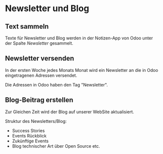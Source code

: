 # Newsletter und Blog

## Text sammeln

Texte für Newsletter und Blog werden in der Notizen-App von Odoo unter der Spalte *Newsletter* gesammelt.

## Newsletter versenden

In der ersten Woche jedes Monats Monat wird ein Newsletter an die in Odoo eingetragenen Adressen versendet.

Die Adressen in Odoo haben den Tag "Newsletter".

## Blog-Beitrag erstellen

Zur Gleichen Zeit wird der Blog auf unserer WebSite aktualisiert.

Struktur des Newsletters/Blog:
* Success Stories
* Events Rückblick
* Zukünftige Events
* Blog technischer Art über Open Source etc.
